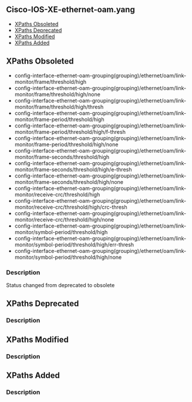## Cisco-IOS-XE-ethernet-oam.yang


- [XPaths Obsoleted](#xpaths-obsoleted)
- [XPaths Deprecated](#xpaths-deprecated)
- [XPaths Modified](#xpaths-modified)
- [XPaths Added](#xpaths-added)

## XPaths Obsoleted

- config-interface-ethernet-oam-grouping(grouping)/ethernet/oam/link-monitor/frame/threshold/high
- config-interface-ethernet-oam-grouping(grouping)/ethernet/oam/link-monitor/frame/threshold/high/none
- config-interface-ethernet-oam-grouping(grouping)/ethernet/oam/link-monitor/frame/threshold/high/thresh
- config-interface-ethernet-oam-grouping(grouping)/ethernet/oam/link-monitor/frame-period/threshold/high
- config-interface-ethernet-oam-grouping(grouping)/ethernet/oam/link-monitor/frame-period/threshold/high/f-thresh
- config-interface-ethernet-oam-grouping(grouping)/ethernet/oam/link-monitor/frame-period/threshold/high/none
- config-interface-ethernet-oam-grouping(grouping)/ethernet/oam/link-monitor/frame-seconds/threshold/high
- config-interface-ethernet-oam-grouping(grouping)/ethernet/oam/link-monitor/frame-seconds/threshold/high/e-thresh
- config-interface-ethernet-oam-grouping(grouping)/ethernet/oam/link-monitor/frame-seconds/threshold/high/none
- config-interface-ethernet-oam-grouping(grouping)/ethernet/oam/link-monitor/receive-crc/threshold/high
- config-interface-ethernet-oam-grouping(grouping)/ethernet/oam/link-monitor/receive-crc/threshold/high/crc-thresh
- config-interface-ethernet-oam-grouping(grouping)/ethernet/oam/link-monitor/receive-crc/threshold/high/none
- config-interface-ethernet-oam-grouping(grouping)/ethernet/oam/link-monitor/symbol-period/threshold/high
- config-interface-ethernet-oam-grouping(grouping)/ethernet/oam/link-monitor/symbol-period/threshold/high/err-thresh
- config-interface-ethernet-oam-grouping(grouping)/ethernet/oam/link-monitor/symbol-period/threshold/high/none

### Description

Status changed from deprecated to obsolete

## XPaths Deprecated

### Description

## XPaths Modified

### Description

## XPaths Added

### Description
